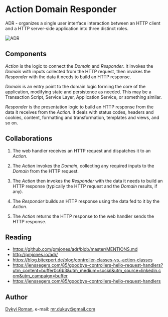 # Action Domain Responder

ADR - organizes a single user interface interaction between an HTTP client and a HTTP server-side application into three distinct roles.

![ADR](https://github.com/pmjones/adr/blob/master/adr.png)

## Components

_Action_ is the logic to connect the _Domain_ and _Responder_. It invokes the _Domain_ with inputs collected from the HTTP request, then invokes the _Responder_ with the data it needs to build an HTTP response.

_Domain_ is an entry point to the domain logic forming the core of the application, modifying state and persistence as needed. This may be a Transaction Script, Service Layer, Application Service, or something similar.

_Responder_ is the presentation logic to build an HTTP response from the data it receives from the _Action_. It deals with status codes, headers and cookies, content, formatting and transformation, templates and views, and so on.

## Collaborations

1. The web handler receives an HTTP request and dispatches it to an _Action_.

1. The _Action_ invokes the _Domain_, collecting any required inputs to the _Domain_ from the HTTP request.

1. The _Action_ then invokes the _Responder_ with the data it needs to build an HTTP response (typically the HTTP request and the _Domain_ results, if any).

1. The _Responder_ builds an HTTP response using the data fed to it by the _Action_.

1. The _Action_ returns the HTTP response to the web handler sends the HTTP response.

## Reading
 - https://github.com/pmjones/adr/blob/master/MENTIONS.md
 - http://pmjones.io/adr/
 - https://blog.bitexpert.de/blog/controller-classes-vs.-action-classes
 - https://jenssegers.com/85/goodbye-controllers-hello-request-handlers?utm_content=buffer0c6b3&utm_medium=social&utm_source=linkedin.com&utm_campaign=buffer
 - https://jenssegers.com/85/goodbye-controllers-hello-request-handlers
 
 ## Author
[Dykyi Roman](https://www.linkedin.com/in/roman-dykyi-43428543/), e-mail: [mr.dukuy@gmail.com](mailto:mr.dukuy@gmail.com)
 

